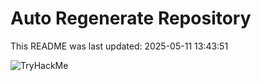 # Auto Regenerate Repository

This README was last updated: 2025-05-11 13:43:51

 ![TryHackMe](https://tryhackme.com/badge/533634)